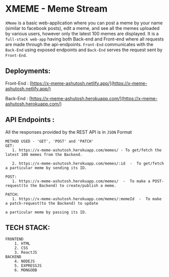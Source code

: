 # XMEME - Meme Stream

`XMeme` is a basic web-application where you can post a meme by your name (similar to facebook posts), edit a meme,
and see all the memes uploaded by various users, however only the latest 100 memes are displayed. It is a `full-stack web-app`
having both Back-end and Front-end where all requests are made through the api-endpoints. `Front-End` communicates with the
`Back-End` using exposed endpoints and `Back-End` serves the request sent by `Front-End`.

## Deployments:

Front-End : [https://x-meme-ashutosh.netlify.app/](https://x-meme-ashutosh.netlify.app/)

Back-End : [https://x-meme-ashutosh.herokuapp.com/](https://x-meme-ashutosh.herokuapp.com/)

## API Endpoints :

All the responses provided by the REST API is in `JSON` Format

    METHOD USED - 'GET', 'POST' and 'PATCH'
    GET:
       1. https://x-meme-ashutosh.herokuapp.com/memes/ - To get/fetch the latest 100 memes from the Backend.
                                                                    
       2. https://x-meme-ashutosh.herokuapp.com/memes/:id  -  To get/fetch a particular meme by sending its ID.
    
    POST:
       1. https://x-meme-ashutosh.herokuapp.com/memes/  -  To make a POST-request(to the Backend) to create/publish a meme.
    
    PATCH:
       1. https://x-meme-ashutosh.herokuapp.com/memes/:memeId  -  To make a patch-request(to the Backend) to update
                                                                            a particular meme by passing its ID.

## TECH STACK:

    FRONTEND
        1. HTML
        2. CSS
        3. ReactJS
    BACKEND
        4. NODEJS
        5. EXPRESSJS
        6. MONGODB

